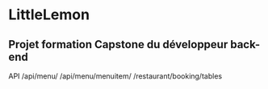# LittleLemon
## Projet formation Capstone du développeur back-end

API
/api/menu/
/api/menu/menuitem/
/restaurant/booking/tables
